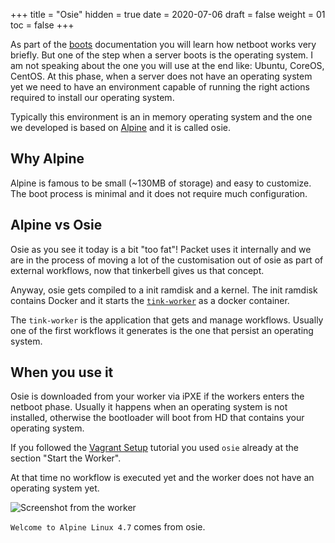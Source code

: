 +++
title = "Osie"
hidden = true
date = 2020-07-06
draft = false
weight = 01
toc = false
+++

As part of the [boots](/docs/services/boots) documentation you will learn how
netboot works very briefly. But one of the step when a server boots is the
operating system. I am not speaking about the one you will use at the end like:
Ubuntu, CoreOS, CentOS. At this phase, when a server does not have an operating
system yet we need to have an environment capable of running the right actions
required to install our operating system.

Typically this environment is an in memory operating system and the one we
developed is based on [Alpine](https://alpinelinux.org) and it is called osie.

## Why Alpine

Alpine is famous to be small (~130MB of storage) and easy to customize.
The boot process is minimal and it does not require much configuration.

## Alpine vs Osie

Osie as you see it today is a bit "too fat"! Packet uses it internally and we
are in the process of moving a lot of the customisation out of osie as part of
external workflows, now that tinkerbell gives us that concept.

Anyway, osie gets compiled to a init ramdisk and a kernel. The init ramdisk
contains Docker and it starts the [`tink-worker`](/docs/services/tink) as a
docker container.

The `tink-worker` is the application that gets and manage workflows. Usually one
of the first workflows it generates is the one that persist an operating system.

## When you use it

Osie is downloaded from your worker via iPXE if the workers enters the netboot
phase. Usually it happens when an operating system is not installed, otherwise
the bootloader will boot from HD that contains your operating system.

If you followed the [Vagrant Setup](/docs/locally-with-vagrant) tutorial you
used `osie` already at the section "Start the Worker".

At that time no workflow is executed yet and the worker does not have an
operating system yet.

![Screenshot from the worker](/images/vagrant-setup-vbox-worker.png)

`Welcome to Alpine Linux 4.7` comes from osie.
